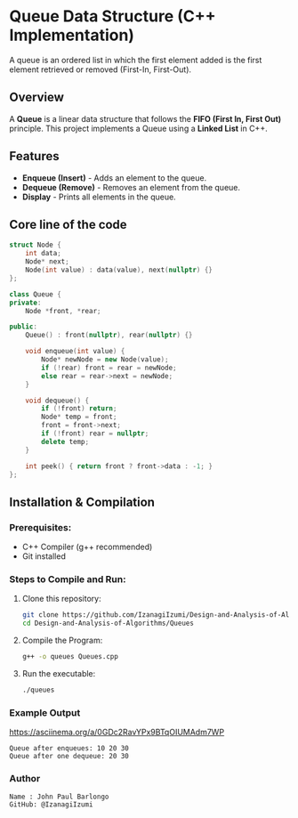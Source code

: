 # Queue Data Structure (C++ Implementation)
A queue is an ordered list in which the first element added is
the first element retrieved or removed (First-In, First-Out).

## Overview
A **Queue** is a linear data structure that follows the **FIFO (First In, First Out)** principle. This project implements a Queue using a **Linked List** in C++.

## Features
- **Enqueue (Insert)** - Adds an element to the queue.
- **Dequeue (Remove)** - Removes an element from the queue.
- **Display** - Prints all elements in the queue.

## Core line of the code
```cpp
struct Node {
    int data;
    Node* next;
    Node(int value) : data(value), next(nullptr) {}
};

class Queue {
private:
    Node *front, *rear;

public:
    Queue() : front(nullptr), rear(nullptr) {}

    void enqueue(int value) {
        Node* newNode = new Node(value);
        if (!rear) front = rear = newNode;
        else rear = rear->next = newNode;
    }

    void dequeue() {
        if (!front) return;
        Node* temp = front;
        front = front->next;
        if (!front) rear = nullptr;
        delete temp;
    }

    int peek() { return front ? front->data : -1; }
};
```

## Installation & Compilation
### Prerequisites:
- C++ Compiler (g++ recommended)
- Git installed

### Steps to Compile and Run:
1. Clone this repository:
   ```sh
   git clone https://github.com/IzanagiIzumi/Design-and-Analysis-of-Algorithms.git
   cd Design-and-Analysis-of-Algorithms/Queues

2. Compile the Program:
   ```sh
   g++ -o queues Queues.cpp

3. Run the executable:
   ```sh
   ./queues

### Example Output

   https://asciinema.org/a/0GDc2RavYPx9BTqOIUMAdm7WP

    Queue after enqueues: 10 20 30
    Queue after one dequeue: 20 30

### Author

    Name : John Paul Barlongo
    GitHub: @IzanagiIzumi
